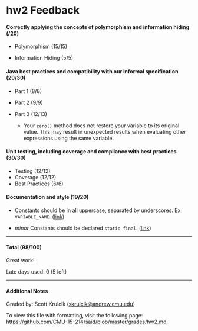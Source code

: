 hw2 Feedback
============

#### Correctly applying the concepts of polymorphism and information hiding (/20)

* Polymorphism (15/15)

* Information Hiding (5/5)

#### Java best practices and compatibility with our informal specification (29/30)

* Part 1 (8/8)
* Part 2 (9/9)
* Part 3 (12/13)

  * Your `zero()` method does not restore your variable to its original value. This may result in unexpected results when evaluating other expressions using the same variable.

#### Unit testing, including coverage and compliance with best practices (30/30)

* Testing (12/12)
* Coverage (12/12)
* Best Practices (6/6)

#### Documentation and style (19/20)

  * Constants should be in all uppercase, separated by underscores. Ex: `VARIABLE_NAME`. ([link](https://github.com/CMU-15-214/said/blob/master/homework/2/src/main/java/edu/cmu/cs/cs214/hw2/expression/DerivativeExpression.java#L14))

  * _minor_ Constants should be declared `static final`. ([link](https://github.com/CMU-15-214/said/blob/master/homework/2/src/main/java/edu/cmu/cs/cs214/hw2/expression/DerivativeExpression.java#L14))

---

#### Total (98/100)

Great work!

Late days used: 0 (5 left)

---

#### Additional Notes

Graded by: Scott Krulcik (skrulcik@andrew.cmu.edu)

To view this file with formatting, visit the following page: https://github.com/CMU-15-214/said/blob/master/grades/hw2.md

